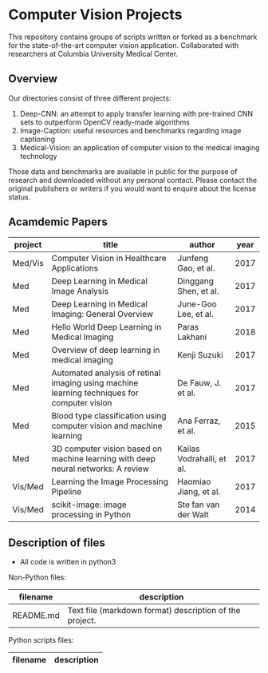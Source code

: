 Computer Vision Projects
==========

This repository contains groups of scripts written or forked as a benchmark for 
the state-of-the-art computer vision application. Collaborated with researchers at Columbia University Medical Center.

Overview
--------

Our directories consist of three different projects:

1. Deep-CNN: an attempt to apply transfer learning with pre-trained CNN sets to outperform OpenCV ready-made algorithms
2. Image-Caption: useful resources and benchmarks regarding image captioning
3. Medical-Vision: an application of computer vision to the medical imaging technology

Those data and benchmarks are available in public for the purpose of research and downloaded without any personal contact. Please contact the original publishers or writers if you would want to enquire about the license status. 

Acamdemic Papers
------------

project | title                                                 |  author                             |        year
--------|-------------------------------------------------------|-------------------------------------|-----------------
Med/Vis | Computer Vision in Healthcare Applications            | Junfeng Gao, et al.                 | 2017
Med     | Deep Learning in Medical Image Analysis               | Dinggang Shen, et al.               | 2017
Med     | Deep Learning in Medical Imaging: General Overview    | June-Goo Lee, et al.                | 2017
Med     | Hello World Deep Learning in Medical Imaging          | Paras Lakhani                       | 2018
Med     | Overview of deep learning in medical imaging          | Kenji Suzuki                        | 2017
Med     | Automated analysis of retinal imaging using machine learning techniques for computer vision | De Fauw, J. et al.                        | 2017
Med     | Blood type classification using computer vision and machine learning | Ana Ferraz, et al.   | 2015
Med     | 3D computer vision based on machine learning with deep neural networks: A review            | Kailas Vodrahalli, et al.                       | 2017
Vis/Med | Learning the Image Processing Pipeline                | Haomiao Jiang, et al.               | 2017
Vis/Med | scikit-image: image processing in Python              | Ste ́fan van der Walt                | 2014


Description of files
--------------------

- All code is written in python3

Non-Python files:

filename                          |  description
----------------------------------|------------------------------------------------------------------------------------
README.md                         |  Text file (markdown format) description of the project.

Python scripts files:

filename                          |  description
----------------------------------|------------------------------------------------------------------------------------
